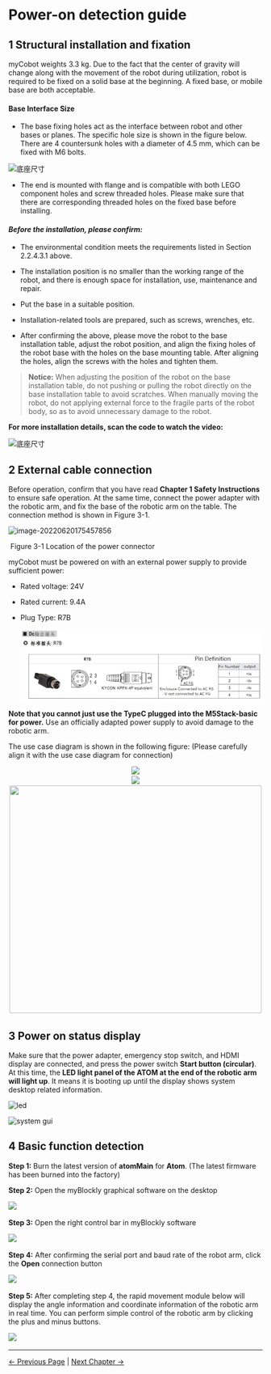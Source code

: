 # Power-on detection guide

## 1 Structural installation and fixation

myCobot weights 3.3 kg. Due to the fact that the center of gravity will change along with the movement of the robot during utilization, robot is required to be fixed on a solid base at the beginning. A fixed base, or mobile base are both acceptable.

#### Base Interface Size

- The base fixing holes act as the interface between robot and other bases or planes. The specific hole size is shown in the figure below. There are 4 countersunk holes with a diameter of 4.5 mm, which can be fixed with M6 bolts.

![底座尺寸](../../resources/4-FirstInstallAndUse/底座尺寸.jpg)

- The end is mounted with flange and is compatible with both LEGO component holes and screw threaded holes. Please make sure that there are corresponding threaded holes on the fixed base before installing.

#### _Before the installation, please confirm:_

- The environmental condition meets the requirements listed in Section 2.2.4.3.1 above.
- The installation position is no smaller than the working range of the robot, and there is enough space for installation, use, maintenance and repair.
- Put the base in a suitable position.

- Installation-related tools are prepared, such as screws, wrenches, etc.

- After confirming the above, please move the robot to the base installation table, adjust the robot position, and align the fixing holes of the robot base with the holes on the base mounting table. After aligning the holes, align the screws with the holes and tighten them.

> **Notice:** When adjusting the position of the robot on the base installation table, do not pushing or pulling the robot directly on the base installation table to avoid scratches. When manually moving the robot, do not applying external force to the fragile parts of the robot body, so as to avoid unnecessary damage to the robot.

**For more installation details, scan the code to watch the video:**

![底座尺寸](../../resources/4-FirstInstallAndUse/wps193.tmp.jpg)

## 2 External cable connection

Before operation, confirm that you have read **Chapter 1 Safety Instructions** to ensure safe operation. At the same time, connect the power adapter with the robotic arm, and fix the base of the robotic arm on the table. The connection method is shown in Figure 3-1.

![image-20220620175457856](../../resources/4-FirstInstallAndUse/320Pipower.png)

​ Figure 3-1 Location of the power connector

myCobot must be powered on with an external power supply to provide sufficient power:

- Rated voltage: 24V

- Rated current: 9.4A

- Plug Type: R7B

  ![image-20220620175457856](../../resources/4-FirstInstallAndUse/320-R7B.png)

**Note that you cannot just use the TypeC plugged into the M5Stack-basic for power.** Use an officially adapted power supply to avoid damage to the robotic arm.

The use case diagram is shown in the following figure: (Please carefully align it with the use case diagram for connection)

<p align = "center">    
<img  src="../../resources/4-FirstInstallAndUse/2.2.2.3_2.jpg" width="500" />
<br/>
<img  src="../../resources/4-FirstInstallAndUse/2.2.2.3.jpg" width="500" />
<br/>
<img  src="../../resources/4-FirstInstallAndUse/2.2.2.3_1.jpg" width="500" height="450" />
</p>

## 3 Power on status display

Make sure that the power adapter, emergency stop switch, and HDMI display are connected, and press the power switch **Start button (circular)**. At this time, the **LED light panel of the ATOM at the end of the robotic arm will light up**. It means it is booting up until the display shows system desktop related information.

![led](../../resources/4-FirstInstallAndUse/led灯板.jpg)

![system gui](../../resources/4-FirstInstallAndUse/blockly-1.png)

## 4 Basic function detection

**Step 1:** Burn the latest version of **atomMain** for **Atom**. (The latest firmware has been burned into the factory)

**Step 2:** Open the myBlockly graphical software on the desktop

![](../../resources/4-FirstInstallAndUse/blockly-2.png)

**Step 3:** Open the right control bar in myBlockly software

![](../../resources/4-FirstInstallAndUse/blockly-3.png)

**Step 4:** After confirming the serial port and baud rate of the robot arm, click the **Open** connection button

![](../../resources/4-FirstInstallAndUse/blockly-4.png)

**Step 5:** After completing step 4, the rapid movement module below will display the angle information and coordinate information of the robotic arm in real time. You can perform simple control of the robotic arm by clicking the plus and minus buttons.

![](../../resources/4-FirstInstallAndUse/blockly-5.png)

---

[← Previous Page](4.1.2-产品开箱.md) | [Next Chapter →](../5-BasicApplication/5.2-ApplicationUse/5.2.1-myblockly/320pi/1-myBlocklyFirstUse.md)

